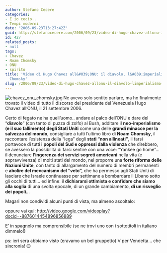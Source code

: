 ```yaml
---
author: Stefano Cecere
categories:
- E io cecio..
- Tempi moderni
date: "2006-09-23T13:27:42Z"
guid: http://stefanocecere.com/2006/09/23/video-di-hugo-chavez-allonu-il-diavolo-limperialismo-e-noam-chomsky/
id: 427
related_posts:
- null
tags:
- Chavez
- Noam Chomsky
- ONU
- spirito
title: 'Video di Hugo Chavez all&#039;ONU: il diavolo, l&#039;imperialismo e Noam
  Chomsky'
slug: /2006/09/23/video-di-hugo-chavez-allonu-il-diavolo-limperialismo-e-noam-chomsky/
---
```


<img align="left" alt="chavez_onu_chomsky.jpg" id="image426" title="chavez_onu_chomsky.jpg" src="http://stefanocecere.com/wp-content/uploads/sites/3/2006/09/chavez_onu_chomsky.jpg" />

Ne avevo solo sentito parlare, ma ho finalmente trovato il video di tutto il discorso del presidente del Venezuela Hugo Chavez all&#8217;ONU, il 21 settembre 2006.

Certo di fegato ne ha quell&#8217;uomo.. andare al palco dell&#8217;ONU e dare del &#8220;<span style="font-weight: bold">diavolo</span>&#8221; (con tanto di puzza di zolfo) al Bush, additare il <span style="font-weight: bold">neo-imperialismo (e il suo fallimento) degli Stati Uniti</span> come una delle <span style="font-weight: bold">grandi minacce per la salvezza del mondo</span>, consigliare a tutti l&#8217;ultimo libro di <span style="font-weight: bold">Noam Chomsky</span>, il raccontare l&#8217;esistenza della &#8220;lega&#8221; degli <span style="font-weight: bold">stati &#8220;non allineati&#8221;</span>, il farsi portavoce di tutti i <span style="font-weight: bold">popoli del Sud e oppressi dalla violenza</span> che direbbero, se avessero la possibilità di farsi sentire con una voce: &#8220;Yankee go home&#8221;&#8230; il denunciare <span style="font-weight: bold">l&#8217;ingerenza dei servizi segreti americani</span> nella vita (e sopravvivenza) di molti stati del mondo, nel proporre una <span style="font-weight: bold">forte riforma delle Nazioni Unite</span>, con tanto di allargamento del numero di membri permanenti e <span style="font-weight: bold">abolire del meccanismo del &#8220;veto&#8221;,</span> che ha permesso agli Stati Uniti di lasciare che Israele continuasse per settimane a bombardare il Libano sotto gli occhi di tutti&#8230; ed infine: il <span style="font-weight: bold">dichiararsi ottimista e confidare che siamo alla soglia</span> di una svolta epocale, di un grande cambiamento, <span style="font-weight: bold">di un risveglio dei popoli</span>&#8230;

Magari non condividi alcuni punti di vista, ma almeno ascoltalo:

oppure vai qui: <a target="_blank" href="http://video.google.com/videoplay?docid=-8876014454896856889">http://video.google.com/videoplay?docid=-8876014454896856889</a>

E&#8217; in spagnolo ma comprensibile (se ne trovi uno con i sottotitoli in italiano dimmelo!)

ps: ieri sera abbiamo visto (eravamo un bel gruppetto) V per Vendetta&#8230; che sincronia! 😉